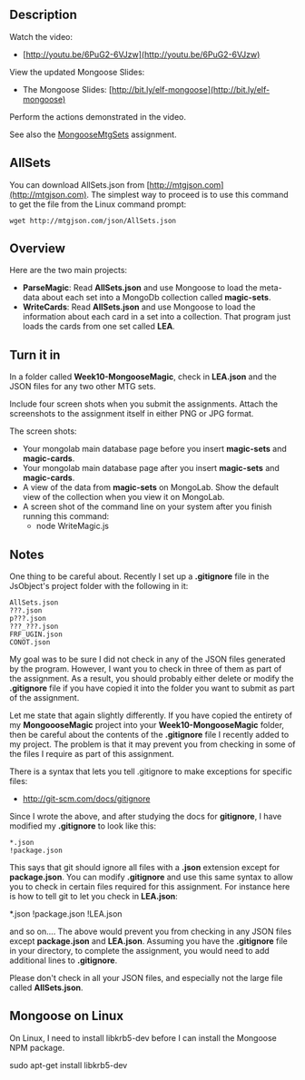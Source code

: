 ## Description

Watch the video:

- [http://youtu.be/6PuG2-6VJzw](http://youtu.be/6PuG2-6VJzw)

View the updated Mongoose Slides:

- The Mongoose Slides: [http://bit.ly/elf-mongoose](http://bit.ly/elf-mongoose)

Perform the actions demonstrated in the video.

See also the [MongooseMtgSets][mtgsets] assignment.

[mtgsets]: http://www.ccalvert.net/books/CloudNotes/Assignments/MongooseMtgSets.html

## AllSets

You can download AllSets.json from [http://mtgjson.com](http://mtgjson.com).
The simplest way to proceed is to use this command to get the file from the Linux command prompt:

```
wget http://mtgjson.com/json/AllSets.json
```

## Overview

Here are the two main projects:

- **ParseMagic**: Read **AllSets.json** and use Mongoose to load the meta-data about each  set into a MongoDb collection called **magic-sets**.
- **WriteCards**: Read **AllSets.json** and use Mongoose to load the information about each card in a set into a collection. That program just loads the cards from one set called **LEA**.

## Turn it in

In a folder called **Week10-MongooseMagic**, check in **LEA.json** and the JSON files for any two other MTG sets.

Include four screen shots when you submit the assignments. Attach the screenshots to the assignment itself in either PNG or JPG format. 

The screen shots:

- Your mongolab main database page before you insert **magic-sets** and **magic-cards**.
- Your mongolab main database page after you insert **magic-sets** and **magic-cards**.
- A view of the data from **magic-sets** on MongoLab. Show the default view of the collection when you view it on MongoLab.
- A screen shot of the command line on your system after you finish running this command:
    - node WriteMagic.js 

## Notes

One thing to be careful about. Recently I set up a **.gitignore** file in the JsObject's project folder with the following in it:

```
AllSets.json
???.json
p???.json
???_???.json
FRF_UGIN.json
CONOT.json
```

My goal was to be sure I did not check in any of the JSON files generated by the program. However, I want you to check in three of them as part of the assignment. As a result, you should probably either delete or modify the **.gitignore** file if you have copied it into the folder you want to submit as part of the assignment. 

Let me state that again slightly differently. If you have copied the entirety of my **MongoooseMagic** project into your **Week10-MongooseMagic** folder, then be careful about the contents of the **.gitignore** file I recently added to my project. The problem is that it may prevent you from checking in some of the files I require as part of this assignment. 

There is a syntax that lets you tell .gitignore to make exceptions for specific files:

- <http://git-scm.com/docs/gitignore>

Since I wrote the above, and after studying the docs for **gitignore**, I have modified my **.gitignore** to look like this:

```
*.json
!package.json
```

This says that git should ignore all files with a **.json** extension except for **package.json**. You can modify **.gitignore** and use this same syntax to allow you to check in certain files required for this assignment. For instance here is how to tell git to let you check in **LEA.json**:

*.json
!package.json
!LEA.json

and so on.... The above would prevent you from checking in any JSON files except **package.json** and **LEA.json**. Assuming you have the **.gitignore** file in your directory, to complete the assignment, you would need to add additional lines to **.gitignore**. 

Please don't check in all your JSON files, and especially not the large file called **AllSets.json**.

## Mongoose on Linux

On Linux, I need to install libkrb5-dev before I can install the Mongoose
NPM package.

sudo apt-get install libkrb5-dev
